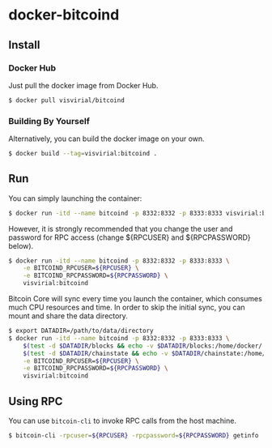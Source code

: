 docker-bitcoind
===============

## Install

### Docker Hub

Just pull the docker image from Docker Hub.

``` bash
$ docker pull visvirial/bitcoind
```

### Building By Yourself

Alternatively, you can build the docker image on your own.

``` bash
$ docker build --tag=visvirial:bitcoind .
```

## Run

You can simply launching the container:

``` bash
$ docker run -itd --name bitcoind -p 8332:8332 -p 8333:8333 visvirial:bitcoind
```

However, it is strongly recommended that you change the user and password for RPC access
(change ${RPCUSER} and ${RPCPASSWORD} below).

``` bash
$ docker run -itd --name bitcoind -p 8332:8332 -p 8333:8333 \
	-e BITCOIND_RPCUSER=${RPCUSER} \
	-e BITCOIND_RPCPASSWORD=${RPCPASSWORD} \
	visvirial:bitcoind
```

Bitcoin Core will sync every time you launch the container, which consumes much CPU resources and time.
In order to skip the initial sync, you can mount and share the data directory.

``` bash
$ export DATADIR=/path/to/data/directory
$ docker run -itd --name bitcoind -p 8332:8332 -p 8333:8333 \
	$(test -d $DATADIR/blocks && echo -v $DATADIR/blocks:/home/docker/.bitcoin/blocks) \
	$(test -d $DATADIR/chainstate && echo -v $DATADIR/chainstate:/home/docker/.bitcoin/chainstate) \
	-e BITCOIND_RPCUSER=${RPCUSER} \
	-e BITCOIND_RPCPASSWORD=${RPCPASSWORD} \
	visvirial:bitcoind
```

## Using RPC

You can use `bitcoin-cli` to invoke RPC calls from the host machine.

``` bash
$ bitcoin-cli -rpcuser=${RPCUSER} -rpcpassword=${RPCPASSWORD} getinfo
```



